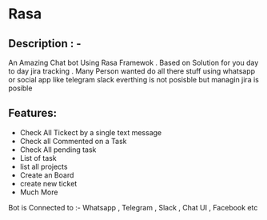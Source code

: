 # Rasa
## Description : -
An Amazing Chat bot Using Rasa Framewok . 
Based on Solution for you day to day jira tracking . 
Many Person wanted do all there stuff using whatsapp or social app like telegram slack everthing is not posisble but managin jira is posible 

## Features: 
* Check All Tickect by a single text message 
* Check all Commented on a Task 
* Check All pending task 
* List of task 
* list all projects
* Create an Board 
* create new ticket 
* Much More


Bot is Connected to :- Whatsapp , Telegram , Slack , Chat UI , Facebook etc
